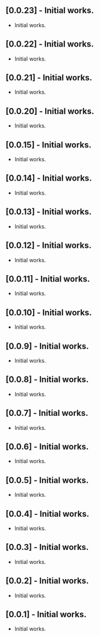## [0.0.23] - Initial works.

* Initial works.

## [0.0.22] - Initial works.

* Initial works.

## [0.0.21] - Initial works.

* Initial works.

## [0.0.20] - Initial works.

* Initial works.

## [0.0.15] - Initial works.

* Initial works.

## [0.0.14] - Initial works.

* Initial works.

## [0.0.13] - Initial works.

* Initial works.

## [0.0.12] - Initial works.

* Initial works.

## [0.0.11] - Initial works.

* Initial works.

## [0.0.10] - Initial works.

* Initial works.

## [0.0.9] - Initial works.

* Initial works.

## [0.0.8] - Initial works.

* Initial works.

## [0.0.7] - Initial works.

* Initial works.

## [0.0.6] - Initial works.

* Initial works.

## [0.0.5] - Initial works.

* Initial works.

## [0.0.4] - Initial works.

* Initial works.

## [0.0.3] - Initial works.

* Initial works.

## [0.0.2] - Initial works.

* Initial works.

## [0.0.1] - Initial works.

* Initial works.